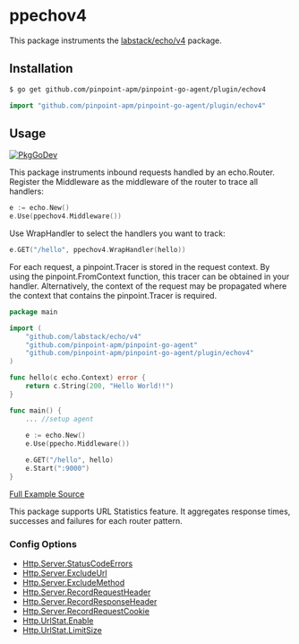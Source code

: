 # ppechov4
This package instruments the [labstack/echo/v4](https://github.com/labstack/echo) package.

## Installation

```bash
$ go get github.com/pinpoint-apm/pinpoint-go-agent/plugin/echov4
```
```go
import "github.com/pinpoint-apm/pinpoint-go-agent/plugin/echov4"
```
## Usage
[![PkgGoDev](https://pkg.go.dev/badge/github.com/pinpoint-apm/pinpoint-go-agent/plugin/echov4)](https://pkg.go.dev/github.com/pinpoint-apm/pinpoint-go-agent/plugin/echov4)

This package instruments inbound requests handled by an echo.Router.
Register the Middleware as the middleware of the router to trace all handlers:

``` go
e := echo.New()
e.Use(ppechov4.Middleware())
```

Use WrapHandler to select the handlers you want to track:

``` go
e.GET("/hello", ppechov4.WrapHandler(hello))
```

For each request, a pinpoint.Tracer is stored in the request context.
By using the pinpoint.FromContext function, this tracer can be obtained in your handler.
Alternatively, the context of the request may be propagated where the context that contains the pinpoint.Tracer is required.

``` go
package main

import (
    "github.com/labstack/echo/v4"
    "github.com/pinpoint-apm/pinpoint-go-agent"
    "github.com/pinpoint-apm/pinpoint-go-agent/plugin/echov4"
)

func hello(c echo.Context) error {
    return c.String(200, "Hello World!!")
}

func main() {
    ... //setup agent
	
    e := echo.New()
    e.Use(ppecho.Middleware())

    e.GET("/hello", hello)
    e.Start(":9000")
}

```
[Full Example Source](/plugin/echov4/example/echov4_server.go)

This package supports URL Statistics feature. It aggregates response times, successes and failures for each router pattern.

### Config Options
* [Http.Server.StatusCodeErrors](/doc/config.md#Http.Server.StatusCodeErrors)
* [Http.Server.ExcludeUrl](/doc/config.md#Http.Server.ExcludeUrl)
* [Http.Server.ExcludeMethod](/doc/config.md#Http.Server.ExcludeMethod)
* [Http.Server.RecordRequestHeader](/doc/config.md#Http.Server.RecordRequestHeader)
* [Http.Server.RecordResponseHeader](/doc/config.md#Http.Server.RecordResponseHeader)
* [Http.Server.RecordRequestCookie](/doc/config.md#Http.Server.RecordRequestCookie)
* [Http.UrlStat.Enable](/doc/config.md#Http.UrlStat.Enable)
* [Http.UrlStat.LimitSize](/doc/config.md#Http.UrlStat.LimitSize)
